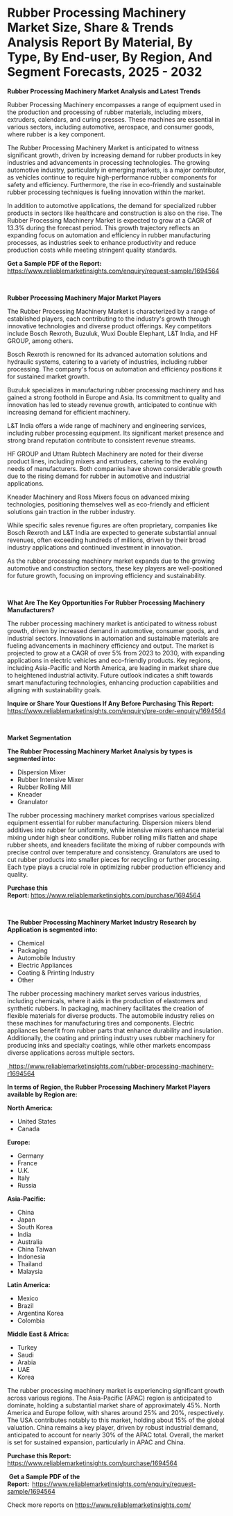 <p><h1>Rubber Processing Machinery Market Size, Share & Trends Analysis Report By Material, By Type, By End-user, By Region, And Segment Forecasts, 2025 - 2032</h1></p><p><strong>Rubber Processing Machinery Market Analysis and Latest Trends</strong></p>
<p><p>Rubber Processing Machinery encompasses a range of equipment used in the production and processing of rubber materials, including mixers, extruders, calendars, and curing presses. These machines are essential in various sectors, including automotive, aerospace, and consumer goods, where rubber is a key component.</p><p>The Rubber Processing Machinery Market is anticipated to witness significant growth, driven by increasing demand for rubber products in key industries and advancements in processing technologies. The growing automotive industry, particularly in emerging markets, is a major contributor, as vehicles continue to require high-performance rubber components for safety and efficiency. Furthermore, the rise in eco-friendly and sustainable rubber processing techniques is fueling innovation within the market.</p><p>In addition to automotive applications, the demand for specialized rubber products in sectors like healthcare and construction is also on the rise. The Rubber Processing Machinery Market is expected to grow at a CAGR of 13.3% during the forecast period. This growth trajectory reflects an expanding focus on automation and efficiency in rubber manufacturing processes, as industries seek to enhance productivity and reduce production costs while meeting stringent quality standards.</p></p>
<p><strong>Get a Sample PDF of the Report:&nbsp;</strong> <a href="https://www.reliablemarketinsights.com/enquiry/request-sample/1694564?utm_campaign=3064&utm_medium=2&utm_source=Github&utm_content=ia&utm_term=11042025&utm_id=rubber-processing-machinery">https://www.reliablemarketinsights.com/enquiry/request-sample/1694564</a></p>
<p>&nbsp;</p>
<p><strong>Rubber Processing Machinery Major Market Players</strong></p>
<p><p>The Rubber Processing Machinery Market is characterized by a range of established players, each contributing to the industry's growth through innovative technologies and diverse product offerings. Key competitors include Bosch Rexroth, Buzuluk, Wuxi Double Elephant, L&T India, and HF GROUP, among others.</p><p>Bosch Rexroth is renowned for its advanced automation solutions and hydraulic systems, catering to a variety of industries, including rubber processing. The company's focus on automation and efficiency positions it for sustained market growth.</p><p>Buzuluk specializes in manufacturing rubber processing machinery and has gained a strong foothold in Europe and Asia. Its commitment to quality and innovation has led to steady revenue growth, anticipated to continue with increasing demand for efficient machinery.</p><p>L&T India offers a wide range of machinery and engineering services, including rubber processing equipment. Its significant market presence and strong brand reputation contribute to consistent revenue streams.</p><p>HF GROUP and Uttam Rubtech Machinery are noted for their diverse product lines, including mixers and extruders, catering to the evolving needs of manufacturers. Both companies have shown considerable growth due to the rising demand for rubber in automotive and industrial applications.</p><p>Kneader Machinery and Ross Mixers focus on advanced mixing technologies, positioning themselves well as eco-friendly and efficient solutions gain traction in the rubber industry.</p><p>While specific sales revenue figures are often proprietary, companies like Bosch Rexroth and L&T India are expected to generate substantial annual revenues, often exceeding hundreds of millions, driven by their broad industry applications and continued investment in innovation.</p><p>As the rubber processing machinery market expands due to the growing automotive and construction sectors, these key players are well-positioned for future growth, focusing on improving efficiency and sustainability.</p></p>
<p>&nbsp;</p>
<p><strong>What Are The Key Opportunities For Rubber Processing Machinery Manufacturers?</strong></p>
<p><p>The rubber processing machinery market is anticipated to witness robust growth, driven by increased demand in automotive, consumer goods, and industrial sectors. Innovations in automation and sustainable materials are fueling advancements in machinery efficiency and output. The market is projected to grow at a CAGR of over 5% from 2023 to 2030, with expanding applications in electric vehicles and eco-friendly products. Key regions, including Asia-Pacific and North America, are leading in market share due to heightened industrial activity. Future outlook indicates a shift towards smart manufacturing technologies, enhancing production capabilities and aligning with sustainability goals.</p></p>
<p><strong>Inquire or Share Your Questions If Any Before Purchasing This Report:</strong> <a href="https://www.reliablemarketinsights.com/enquiry/pre-order-enquiry/1694564?utm_campaign=3064&utm_medium=2&utm_source=Github&utm_content=ia&utm_term=11042025&utm_id=rubber-processing-machinery">https://www.reliablemarketinsights.com/enquiry/pre-order-enquiry/1694564</a></p>
<p>&nbsp;</p>
<p><strong>Market Segmentation</strong></p>
<p><strong>The Rubber Processing Machinery Market Analysis by types is segmented into:</strong></p>
<p><ul><li>Dispersion Mixer</li><li>Rubber Intensive Mixer</li><li>Rubber Rolling Mill</li><li>Kneader</li><li>Granulator</li></ul></p>
<p><p>The rubber processing machinery market comprises various specialized equipment essential for rubber manufacturing. Dispersion mixers blend additives into rubber for uniformity, while intensive mixers enhance material mixing under high shear conditions. Rubber rolling mills flatten and shape rubber sheets, and kneaders facilitate the mixing of rubber compounds with precise control over temperature and consistency. Granulators are used to cut rubber products into smaller pieces for recycling or further processing. Each type plays a crucial role in optimizing rubber production efficiency and quality.</p></p>
<p><strong>Purchase this Report:&nbsp;</strong><a href="https://www.reliablemarketinsights.com/purchase/1694564?utm_campaign=3064&utm_medium=2&utm_source=Github&utm_content=ia&utm_term=11042025&utm_id=rubber-processing-machinery">https://www.reliablemarketinsights.com/purchase/1694564</a></p>
<p>&nbsp;</p>
<p><strong>The Rubber Processing Machinery Market Industry Research by Application is segmented into:</strong></p>
<p><ul><li>Chemical</li><li>Packaging</li><li>Automobile Industry</li><li>Electric Appliances</li><li>Coating & Printing Industry</li><li>Other</li></ul></p>
<p><p>The rubber processing machinery market serves various industries, including chemicals, where it aids in the production of elastomers and synthetic rubbers. In packaging, machinery facilitates the creation of flexible materials for diverse products. The automobile industry relies on these machines for manufacturing tires and components. Electric appliances benefit from rubber parts that enhance durability and insulation. Additionally, the coating and printing industry uses rubber machinery for producing inks and specialty coatings, while other markets encompass diverse applications across multiple sectors.</p></p>
<p><a href="https://www.reliablemarketinsights.com/rubber-processing-machinery-r1694564?utm_campaign=3064&utm_medium=2&utm_source=Github&utm_content=ia&utm_term=11042025&utm_id=rubber-processing-machinery">&nbsp;https://www.reliablemarketinsights.com/rubber-processing-machinery-r1694564</a></p>
<p><strong>In terms of Region, the Rubber Processing Machinery Market Players available by Region are:</strong></p>
<p>
    <p> <strong> North America: </strong>
        <ul>
            <li>United States</li>
            <li>Canada</li>
        </ul>
        </p> 
    <p> <strong> Europe: </strong>
        <ul>
            <li>Germany</li>
            <li>France</li>
            <li>U.K.</li>
            <li>Italy</li>
            <li>Russia</li>
        </ul>
        </p> 
    <p> <strong> Asia-Pacific: </strong>
        <ul>
            <li>China</li>
            <li>Japan</li>
            <li>South Korea</li>
            <li>India</li>
            <li>Australia</li>
            <li>China Taiwan</li>
            <li>Indonesia</li>
            <li>Thailand</li>
            <li>Malaysia</li>
        </ul>
        </p> 
    <p> <strong> Latin America: </strong>
        <ul>
            <li>Mexico</li>
            <li>Brazil</li>
            <li>Argentina Korea</li>
            <li>Colombia</li>
        </ul>
        </p> 
    <p> <strong> Middle East & Africa: </strong>
        <ul>
            <li>Turkey</li>
            <li>Saudi</li>
            <li>Arabia</li>
            <li>UAE</li>
            <li>Korea</li>
        </ul>
    </p>
    </p>
<p><p>The rubber processing machinery market is experiencing significant growth across various regions. The Asia-Pacific (APAC) region is anticipated to dominate, holding a substantial market share of approximately 45%. North America and Europe follow, with shares around 25% and 20%, respectively. The USA contributes notably to this market, holding about 15% of the global valuation. China remains a key player, driven by robust industrial demand, anticipated to account for nearly 30% of the APAC total. Overall, the market is set for sustained expansion, particularly in APAC and China.</p></p>
<p><strong>Purchase this Report: </strong><a href="https://www.reliablemarketinsights.com/purchase/1694564?utm_campaign=3064&utm_medium=2&utm_source=Github&utm_content=ia&utm_term=11042025&utm_id=rubber-processing-machinery">https://www.reliablemarketinsights.com/purchase/1694564</a></p>
<p>&nbsp;<strong>Get a Sample PDF of the Report:&nbsp;&nbsp;</strong><a href="https://www.reliablemarketinsights.com/enquiry/request-sample/1694564?utm_campaign=3064&utm_medium=2&utm_source=Github&utm_content=ia&utm_term=11042025&utm_id=rubber-processing-machinery">https://www.reliablemarketinsights.com/enquiry/request-sample/1694564</a></p>
<p><strong></strong></p>
<p>Check more reports on <a href="https://www.reliablemarketinsights.com/?utm_campaign=3064&utm_medium=2&utm_source=Github&utm_content=ia&utm_term=11042025&utm_id=rubber-processing-machinery">https://www.reliablemarketinsights.com/</a></p>